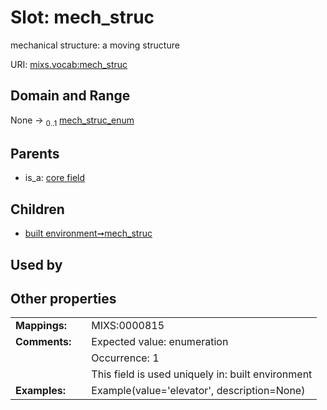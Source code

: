 
# Slot: mech_struc


mechanical structure: a moving structure

URI: [mixs.vocab:mech_struc](https://w3id.org/mixs/vocab/mech_struc)


## Domain and Range

None &#8594;  <sub>0..1</sub> [mech_struc_enum](mech_struc_enum.md)

## Parents

 *  is_a: [core field](core_field.md)

## Children

 *  [built environment➞mech_struc](built_environment_mech_struc.md)

## Used by


## Other properties

|  |  |  |
| --- | --- | --- |
| **Mappings:** | | MIXS:0000815 |
| **Comments:** | | Expected value: enumeration |
|  | | Occurrence: 1 |
|  | | This field is used uniquely in: built environment |
| **Examples:** | | Example(value='elevator', description=None) |

